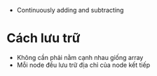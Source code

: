 - Continuously adding and subtracting

# Cách lưu trữ

- Không cần phải nằm cạnh nhau giống array
- Mỗi node đều lưu trữ địa chỉ của node kết tiếp
